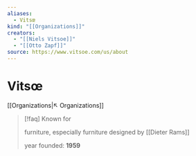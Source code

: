 ```yaml
---
aliases:
  - Vitsœ
kind: "[[Organizations]]"
creators:
  - "[[Niels Vitsoe]]"
  - "[[Otto Zapf]]"
source: https://www.vitsoe.com/us/about
---
```

# Vitsœ
[[Organizations|↖ Organizations]]

> [!faq] Known for
>
> furniture, especially furniture designed by [[Dieter Rams]]
>
>  year founded: **1959**
